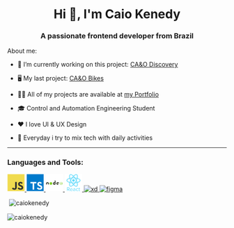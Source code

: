 <h1 align="center">Hi 👋, I'm Caio Kenedy</h1>
<h3 align="center">A passionate frontend developer from Brazil</h3>

About me:
- 🔭 I’m currently working on this project: [CA&O Discovery](https://github.com/CaioKenedy/CAIO-Discovery)

- 🖥️ My last project:  [CA&O Bikes](https://caiokenedy.github.io/CAIO-BIKES/)

- 👨‍💻 All of my projects are available at [my Portfolio](https://caiokenedy.github.io)

- 🎓 Control and Automation Engineering Student

- ❤️ I love UI & UX Design

- 🎹 Everyday i try to mix tech with daily activities


-----------------------------------------------------------------------------------------------------

<h3 align="left">Languages and Tools:</h3>
<p align="left"> <a href="https://developer.mozilla.org/en-US/docs/Web/JavaScript" target="_blank" rel="noreferrer"> <img src="https://raw.githubusercontent.com/devicons/devicon/master/icons/javascript/javascript-original.svg" alt="javascript" width="40" height="40"/> </a> <a href="https://www.typescriptlang.org/" target="_blank" rel="noreferrer"> <img src="https://raw.githubusercontent.com/devicons/devicon/master/icons/typescript/typescript-original.svg" alt="typescript" width="40" height="40"/> </a>   <a href="https://nodejs.org" target="_blank" rel="noreferrer"> <img src="https://raw.githubusercontent.com/devicons/devicon/master/icons/nodejs/nodejs-original-wordmark.svg" alt="nodejs" width="40" height="40"/> </a> <a href="https://reactjs.org/" target="_blank" rel="noreferrer"> <img src="https://raw.githubusercontent.com/devicons/devicon/master/icons/react/react-original-wordmark.svg" alt="react" width="40" height="40"/> </a>  <a href="https://www.adobe.com/products/xd.html" target="_blank" rel="noreferrer"> <img src="https://cdn.worldvectorlogo.com/logos/adobe-xd.svg" alt="xd" width="40" height="40"/> </a> <a href="https://www.figma.com/" target="_blank" rel="noreferrer"> <img src="https://www.vectorlogo.zone/logos/figma/figma-icon.svg" alt="figma" width="40" height="40"/> </a> </p>

<p>&nbsp;<img align="center" src="https://github-readme-stats.vercel.app/api?username=caiokenedy&show_icons=true&locale=en" alt="caiokenedy" /></p>

<p><img align="center" src="https://github-readme-streak-stats.herokuapp.com/?user=caiokenedy&" alt="caiokenedy" /></p>
